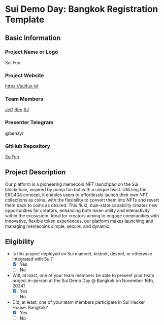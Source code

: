 # Sui Demo Day: Bangkok Registration Template

## Basic Information

### Project Name or Logo

Sui Fun

### Project Website

https://suifun.lol

### Team Members

[Jeff](https://github.com/bicced)
[Ben](https://github.com/Ryce)
[SJ](https://github.com/gnee-dev)

### Presenter Telegram

@benzyr

### GitHub Repository

[SuiFun](https://github.com/suifun-lol/suifun)

## Project Description 

Our platform is a pioneering memecoin NFT launchpad on the Sui blockchain, inspired by pump.fun but with a unique twist. Utilizing the ERC404 concept, it enables users to effortlessly launch their own NFT collections as coins, with the flexibility to convert them into NFTs and revert them back to coins as desired. This fluid, dual-state capability creates new opportunities for creators, enhancing both token utility and interactivity within the ecosystem. Ideal for creators aiming to engage communities with innovative, flexible token experiences, our platform makes launching and managing memecoins simple, secure, and dynamic.

## Eligibility

- Is this project deployed on Sui mainnet, testnet, devnet, or otherwise integrated with Sui?
    - [x] Yes
    - [ ] No
- Will, at least, one of your team members be able to present your team project in-person at the Sui Demo Day @ Bangkok on November 16th, 2024?
    - [x] Yes
    - [ ] No
- Did, at least, one of your team members participate in Sui Hacker House: Bangkok? 
    - [x] Yes
    - [ ] No
